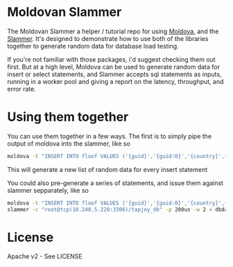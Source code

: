 Moldovan Slammer
==================

The Moldovan Slammer a helper / tutorial repo for using [Moldova](github.com/StabbyCutyou/moldova), and the [Slammer](github.com/StabbyCutyou/slammer).
It's designed to demonstrate how to use both of the libraries together to generate random data for database load testing.

If you're not familiar with those packages, i'd suggest checking them out first. But at a high level,
Moldova can be used to generate random data for insert or select statements, and Slammer accepts sql
statements as inputs, running in a worker pool and giving a report on the latency, throughput, and error
rate.

# Using them together

You can use them together in a few ways. The first is to simply pipe the output of
moldova into the slammer, like so

```bash
moldova -t "INSERT INTO floof VALUES ('{guid}','{guid:0}','{country}',{int:-2000:0},{int:100:1000},{float:-1000.0:-540.0},{int:1:40},'{now}','{now:0}','{country:up}',NULL,-3)" -n 100 | slammer -c "root@tcp(10.248.5.220:3306)/tapjoy_db" -p 200us -w 2
```

This will generate a new list of random data for every insert statement

You could also pre-generate a series of statements, and issue them against slammer sepparately, like so

```bash
moldova -t "INSERT INTO floof VALUES ('{guid}','{guid:0}','{country}',{int:-2000:0},{int:100:1000},{float:-1000.0:-540.0},{int:1:40},'{now}','{now:0}','{country:up}',NULL,-3)" -n 100 > dbdata
slammer -c "root@tcp(10.248.5.220:3306)/tapjoy_db" -p 200us -w 2 < dbdata
```

# License

Apache v2 - See LICENSE
